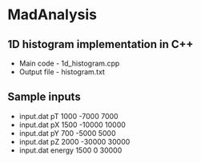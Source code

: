 # MadAnalysis
## 1D histogram implementation in C++
- Main code - 1d_histogram.cpp
- Output file - histogram.txt
## Sample inputs 
- input.dat pT 1000 -7000 7000
- input.dat pX 1500 -10000 10000
- input.dat pY 700 -5000 5000
- input.dat pZ 2000 -30000 30000
- input.dat energy 1500 0 30000
 
